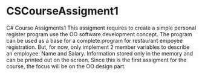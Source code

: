 # CSCourseAssigment1
C# Course Assigments1
This assigment requires to create a simple personal register program use the OO software development concept. The program can be used as a base for a complete program for restaurant empoyee registration. But, for now, only implement 2 member variables to describe an employee: Name and Salary.  Information stored only in the memory and can be printed out on the screen. Since this is the first assigment for the course, the focus will be on the OO design part.
